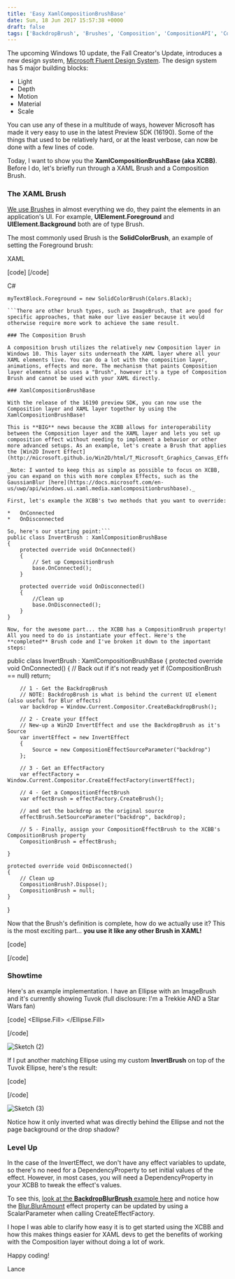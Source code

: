 ```yaml
---
title: 'Easy XamlCompositionBrushBase'
date: Sun, 18 Jun 2017 15:57:38 +0000
draft: false
tags: ['BackdropBrush', 'Brushes', 'Composition', 'CompositionAPI', 'CompositionEffect', 'Fall Creators Update', 'ImageBrush', 'Interoperability', 'SolidColorBrush', 'tutorial', 'UWP', 'Win2D', 'windows 10', 'windows10', 'xaml', 'XamlCompositionBrushBase', 'XCBB']
---
```


The upcoming Windows 10 update, the Fall Creator's Update, introduces a new design system, [Microsoft Fluent Design System](http://fluent.microsoft.com/). The design system has 5 major building blocks:

*   Light
*   Depth
*   Motion
*   Material
*   Scale

You can use any of these in a multitude of ways, however Microsoft has made it very easy to use in the latest Preview SDK (16190). Some of the things that used to be relatively hard, or at the least verbose, can now be done with a few lines of code.

Today, I want to show you the **XamlCompositionBrushBase (aka XCBB)**. Before I do, let's briefly run through a XAML Brush and a Composition Brush.

### The XAML Brush

[We use Brushes](https://docs.microsoft.com/en-us/windows/uwp/graphics/using-brushes) in almost everything we do, they paint the elements in an application's UI. For example, **UIElement.Foreground** and **UIElement.Background** both are of type Brush.

The most commonly used Brush is the **SolidColorBrush**, an example of setting the Foreground brush:

XAML

\[code\] <TextBlock x:Name="myTextBlock" Foreground="Black"/> \[/code\]

C#

```
myTextBlock.Foreground = new SolidColorBrush(Colors.Black);

```There are other brush types, such as ImageBrush, that are good for specific approaches, that make our live easier because it would otherwise require more work to achieve the same result.

### The Composition Brush

A composition brush utilizes the relatively new Composition layer in Windows 10. This layer sits underneath the XAML layer where all your XAML elements live. You can do a lot with the composition layer, animations, effects and more. The mechanism that paints Composition layer elements also uses a "Brush", however it's a type of Composition Brush and cannot be used with your XAML directly.

### XamlCompositionBrushBase

With the release of the 16190 preview SDK, you can now use the Composition layer and XAML layer together by using the XamlCompositionBrushBase!

This is **BIG** news because the XCBB allows for interoperability between the Composition layer and the XAML layer and lets you set up composition effect without needing to implement a behavior or other more advanced setups. As an example, let's create a Brush that applies the [Win2D Invert Effect](http://microsoft.github.io/Win2D/html/T_Microsoft_Graphics_Canvas_Effects_InvertEffect.htm),

_Note: I wanted to keep this as simple as possible to focus on XCBB, you can expand on this with more complex Effects, such as the GaussianBlur [here](https://docs.microsoft.com/en-us/uwp/api/windows.ui.xaml.media.xamlcompositionbrushbase)._

First, let's example the XCBB's two methods that you want to override:

*   OnConnected
*   OnDisconnected

So, here's our starting point:```
public class InvertBrush : XamlCompositionBrushBase
{
    protected override void OnConnected()
    {
        // Set up CompositionBrush
        base.OnConnected();
    }

    protected override void OnDisconnected()
    {
        //Clean up
        base.OnDisconnected();
    }
}

Now, for the awesome part... the XCBB has a CompositionBrush property! All you need to do is instantiate your effect. Here's the **completed** Brush code and I've broken it down to the important steps:

```
public class InvertBrush : XamlCompositionBrushBase
{
    protected override void OnConnected()
    {
        // Back out if it's not ready yet
        if (CompositionBrush == null) return;

        // 1 - Get the BackdropBrush
        // NOTE: BackdropBrush is what is behind the current UI element (also useful for Blur effects)
        var backdrop = Window.Current.Compositor.CreateBackdropBrush();

        // 2 - Create your Effect
        // New-up a Win2D InvertEffect and use the BackdropBrush as it's Source
        var invertEffect = new InvertEffect
        {
            Source = new CompositionEffectSourceParameter("backdrop")
        };

        // 3 - Get an EffectFactory
        var effectFactory = Window.Current.Compositor.CreateEffectFactory(invertEffect);

        // 4 - Get a CompositionEffectBrush
        var effectBrush = effectFactory.CreateBrush();

        // and set the backdrop as the original source
        effectBrush.SetSourceParameter("backdrop", backdrop);

        // 5 - Finally, assign your CompositionEffectBrush to the XCBB's CompositionBrush property
        CompositionBrush = effectBrush;

    }

    protected override void OnDisconnected()
    {
        // Clean up
        CompositionBrush?.Dispose();
        CompositionBrush = null;
    }
}

Now that the Brush's definition is complete, how do we actually use it? This is the most exciting part... **you use it like any other Brush in XAML!**

\[code\]

<Grid>
    <Grid.Background>
        <brushes:InvertBrush />
    </Grid.Background>
</Grid>

\[/code\]

### Showtime

Here's an example implementation. I have an Ellipse with an ImageBrush and it's currently showing Tuvok (full disclosure: I'm a Trekkie AND a Star Wars fan)

\[code\]
<Ellipse x:Name="ImageEllipse">
    <Ellipse.Fill>
        <ImageBrush ImageSource="{Binding SelectedCharacter.ImagePath}" Stretch="UniformToFill" />
    </Ellipse.Fill>
</Ellipse>

\[/code\]

![Sketch (2)](/dvlup-blog/wp-content/uploads/2017/06/sketch-2.png)

If I put another matching Ellipse using my custom **InvertBrush** on top of the Tuvok Ellipse, here's the result:

\[code\]

<Ellipse x:Name="ImageEllipse">
    <Ellipse.Fill>
        <ImageBrush ImageSource="{Binding SelectedCharacter.ImagePath}" Stretch="UniformToFill" />
    </Ellipse.Fill>
</Ellipse>
<Ellipse>
    <Ellipse.Fill>
        <strong><brushes:InvertBrush /></strong>
    </Ellipse.Fill>
</Ellipse>

\[/code\]

![Sketch (3)](/dvlup-blog/wp-content/uploads/2017/06/sketch-3.png)

Notice how it only inverted what was directly behind the Ellipse and not the page background or the drop shadow?

### **Level Up**

In the case of the InvertEffect, we don't have any effect variables to update, so there's no need for a DependencyProperty to set initial values of the effect. However, in most cases, you will need a DependencyProperty in your XCBB to tweak the effect's values.

To see this, [look at the **BackdropBlurBrush** example here](https://docs.microsoft.com/en-us/uwp/api/windows.ui.xaml.media.xamlcompositionbrushbase#examples) and notice how the [Blur.BlurAmount](http://microsoft.github.io/Win2D/html/P_Microsoft_Graphics_Canvas_Effects_GaussianBlurEffect_BlurAmount.htm) effect property can be updated by using a ScalarParameter when calling CreateEffectFactory.

I hope I was able to clarify how easy it is to get started using the XCBB and how this makes things easier for XAML devs to get the benefits of working with the Composition layer without doing a lot of work.

Happy coding!

Lance


```
```